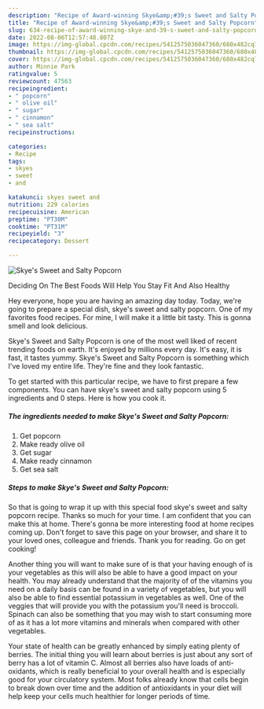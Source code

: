 ```yaml
---
description: "Recipe of Award-winning Skye&amp;#39;s Sweet and Salty Popcorn"
title: "Recipe of Award-winning Skye&amp;#39;s Sweet and Salty Popcorn"
slug: 634-recipe-of-award-winning-skye-and-39-s-sweet-and-salty-popcorn
date: 2022-08-06T12:57:48.807Z
image: https://img-global.cpcdn.com/recipes/5412575036047360/680x482cq70/skyes-sweet-and-salty-popcorn-recipe-main-photo.jpg
thumbnail: https://img-global.cpcdn.com/recipes/5412575036047360/680x482cq70/skyes-sweet-and-salty-popcorn-recipe-main-photo.jpg
cover: https://img-global.cpcdn.com/recipes/5412575036047360/680x482cq70/skyes-sweet-and-salty-popcorn-recipe-main-photo.jpg
author: Minnie Park
ratingvalue: 5
reviewcount: 47563
recipeingredient:
- " popcorn"
- " olive oil"
- " sugar"
- " cinnamon"
- " sea salt"
recipeinstructions:

categories:
- Recipe
tags:
- skyes
- sweet
- and

katakunci: skyes sweet and 
nutrition: 229 calories
recipecuisine: American
preptime: "PT30M"
cooktime: "PT31M"
recipeyield: "3"
recipecategory: Dessert

---
```



![Skye&#39;s Sweet and Salty Popcorn](https://img-global.cpcdn.com/recipes/5412575036047360/680x482cq70/skyes-sweet-and-salty-popcorn-recipe-main-photo.jpg)

Deciding On The Best Foods Will Help You Stay Fit And Also Healthy

Hey everyone, hope you are having an amazing day today. Today, we're going to prepare a special dish, skye&#39;s sweet and salty popcorn. One of my favorites food recipes. For mine, I will make it a little bit tasty. This is gonna smell and look delicious.

Skye&#39;s Sweet and Salty Popcorn is one of the most well liked of recent trending foods on earth. It's enjoyed by millions every day. It's easy, it is fast, it tastes yummy. Skye&#39;s Sweet and Salty Popcorn is something which I've loved my entire life. They're fine and they look fantastic.




To get started with this particular recipe, we have to first prepare a few components. You can have skye&#39;s sweet and salty popcorn using 5 ingredients and 0 steps. Here is how you cook it.

<!--inarticleads1-->

##### The ingredients needed to make Skye&#39;s Sweet and Salty Popcorn:

1. Get  popcorn
1. Make ready  olive oil
1. Get  sugar
1. Make ready  cinnamon
1. Get  sea salt




<!--inarticleads2-->

##### Steps to make Skye&#39;s Sweet and Salty Popcorn:





So that is going to wrap it up with this special food skye&#39;s sweet and salty popcorn recipe. Thanks so much for your time. I am confident that you can make this at home. There's gonna be more interesting food at home recipes coming up. Don't forget to save this page on your browser, and share it to your loved ones, colleague and friends. Thank you for reading. Go on get cooking!

Another thing you will want to make sure of is that your having enough of is your vegetables as this will also be able to have a good impact on your health. You may already understand that the majority of of the vitamins you need on a daily basis can be found in a variety of vegetables, but you will also be able to find essential potassium in vegetables as well. One of the veggies that will provide you with the potassium you'll need is broccoli. Spinach can also be something that you may wish to start consuming more of as it has a lot more vitamins and minerals when compared with other vegetables.

Your state of health can be greatly enhanced by simply eating plenty of berries. The initial thing you will learn about berries is just about any sort of berry has a lot of vitamin C. Almost all berries also have loads of anti-oxidants, which is really beneficial to your overall health and is especially good for your circulatory system. Most folks already know that cells begin to break down over time and the addition of antioxidants in your diet will help keep your cells much healthier for longer periods of time.
